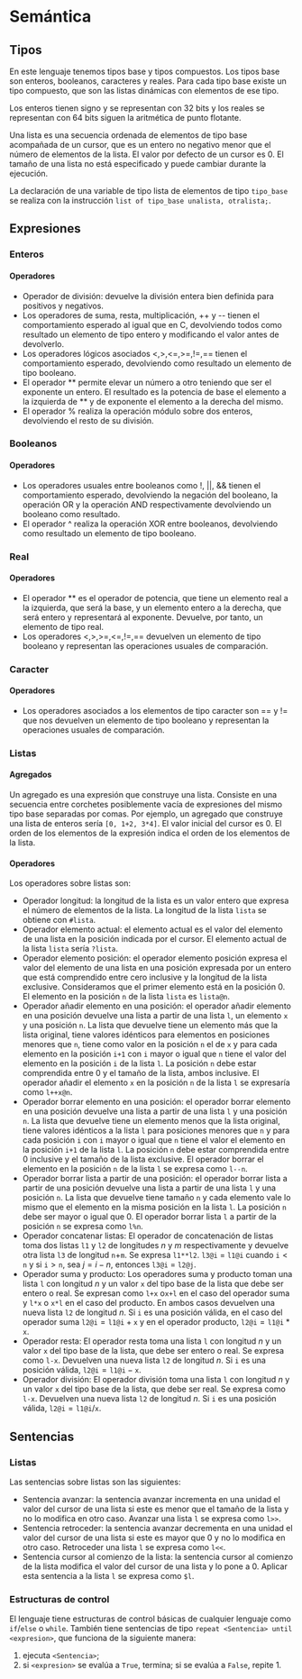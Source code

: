 # Semántica
## Tipos

En este lenguaje tenemos tipos base y tipos compuestos. Los tipos base son enteros, booleanos, caracteres y reales. Para cada tipo base existe un tipo compuesto, que son las listas dinámicas con elementos de ese tipo.

Los enteros tienen signo y se representan con 32 bits y los reales se representan con 64 bits siguen la aritmética de punto flotante.

Una lista es una secuencia ordenada de elementos de tipo base acompañada de un cursor, que es un entero no negativo menor que el número de elementos de la lista. El valor por defecto de un cursor es 0. El tamaño de una lista no está especificado y puede cambiar durante la ejecución.

La declaración de una variable de tipo lista de elementos de tipo `tipo_base` se realiza con la instrucción `list of tipo_base unalista, otralista;`.

## Expresiones

### Enteros

#### Operadores

- Operador de división: devuelve la división entera bien definida para positivos y negativos.
- Los operadores de suma, resta, multiplicación, ++ y -- tienen el comportamiento esperado al igual que en C, devolviendo todos como resultado un elemento de tipo entero y modificando el valor antes de devolverlo.
- Los operadores lógicos asociados <,>,<=,>=,!=,== tienen el comportamiento esperado, devolviendo como resultado un elemento de tipo booleano.
- El operador ** permite elevar un número a otro teniendo que ser el exponente un entero. El resultado es la potencia de base el elemento a la izquierda de ** y de exponente el elemento a la derecha del mismo.
- El operador % realiza la operación módulo sobre dos enteros, devolviendo el resto de su división.

### Booleanos

#### Operadores

- Los operadores usuales entre booleanos como !, ||, \&\& tienen el comportamiento esperado, devolviendo la negación del booleano, la operación OR y la operación AND respectivamente devolviendo un booleano como resultado.
- El operador ^ realiza la operación XOR entre booleanos, devolviendo como resultado un elemento de tipo booleano.

### Real

#### Operadores

- El operador ** es el operador de potencia, que tiene un elemento real a la izquierda, que será la base, y un elemento entero a la derecha, que será entero y representará al exponente. Devuelve, por tanto, un elemento de tipo real.
- Los operadores <,>,>=,<=,!=,== devuelven un elemento de tipo booleano y representan las operaciones usuales de comparación.

### Caracter

#### Operadores

- Los operadores asociados a los elementos de tipo caracter son == y != que nos devuelven un elemento de tipo booleano y representan la operaciones usuales de comparación.

### Listas

#### Agregados

Un agregado es una expresión que construye una lista. Consiste en una secuencia entre corchetes posiblemente vacía de expresiones del mismo tipo base separadas por comas. Por ejemplo, un agregado que construye una lista de enteros sería `[0, 1+2, 3*4]`. El valor inicial del cursor es 0. El orden de los elementos de la expresión indica el orden de los elementos de la lista.

#### Operadores

Los operadores sobre listas son:

- Operador longitud: la longitud de la lista es un valor entero que expresa el número de elementos de la lista. La longitud de la lista `lista` se obtiene con `#lista`.
- Operador elemento actual: el elemento actual es el valor del elemento de una lista en la posición indicada por el cursor. El elemento actual de la lista `lista` sería `?lista`.
- Operador elemento posición: el operador elemento posición expresa el valor del elemento de una lista en una posición expresada por un entero que está comprendido entre cero inclusive y la longitud de la lista exclusive. Consideramos que el primer elemento está en la posición 0. El elemento en la posición `n` de la lista `lista` es `lista@n`.
- Operador añadir elemento en una posición: el operador añadir elemento en una posición devuelve una lista a partir de una lista `l`, un elemento `x` y una posición `n`. La lista que devuelve tiene un elemento más que la lista original, tiene valores idénticos para elementos en posiciones menores que `n`, tiene como valor en la posición `n` el de `x` y para cada elemento en la posición `i+1` con `i` mayor o igual que `n` tiene el valor del elemento en la posición `i` de la lista `l`. La posición `n` debe estar comprendida entre 0 y el tamaño de la lista, ambos inclusive. El operador añadir el elemento `x` en la posición `n` de la lista `l` se expresaría como `l++x@n`.
- Operador borrar elemento en una posición: el operador borrar elemento en una posición devuelve una lista a partir de una lista `l` y una posición `n`. La lista que devuelve tiene un elemento menos que la lista original, tiene valores idénticos a la lista `l` para posiciones menores que `n` y para cada posición `i` con `i` mayor o igual que `n` tiene el valor el elemento en la posición `i+1` de la lista `l`. La posición `n` debe estar comprendida entre 0 inclusive y el tamaño de la lista exclusive. El operador borrar el elemento en la posición `n` de la lista `l` se expresa como `l--n`.
- Operador borrar lista a partir de una posición: el operador borrar lista a partir de una posición devuelve una lista a partir de una lista `l` y una posición `n`. La lista que devuelve tiene tamaño `n` y cada elemento vale lo mismo que el elemento en la misma posición en la lista `l`. La posición `n` debe ser mayor o igual que 0. El operador borrar lista `l` a partir de la posición `n` se expresa como `l%n`.
- Operador concatenar listas: El operador de concatenación de listas toma dos listas `l1` y `l2` de longitudes $n$ y $m$ respectivamente y devuelve otra lista `l3` de longitud `n`+`m`. Se expresa `l1**l2`. `l3@i` = `l1@i` cuando $\texttt{i} < \texttt{n}$ y si $\texttt{i} > \texttt{n}$, sea $j = i - n$, entonces `l3@i` = `l2@j`.
- Operador suma y producto: Los operadores suma y producto toman una lista `l` con longitud $n$ y un valor `x` del tipo base de la lista que debe ser entero o real. Se expresan como `l+x` o`x+l` en el caso del operador suma y `l*x` o `x*l` en el caso del producto. En ambos casos devuelven una nueva lista `l2` de longitud $n$. Si `i` es una posición válida,
en el caso del operador suma $\texttt{l2@i} = \texttt{l1@i} + \texttt{x}$ y en el operador producto, $\texttt{l2@i} = \texttt{l1@i}*\texttt{x}$.
- Operador resta: El operador resta toma una lista `l` con longitud $n$ y un valor `x` del tipo base de la lista, que debe ser entero o real. Se expresa como `l-x`. Devuelven una nueva lista `l2` de longitud $n$. Si `i` es una posición válida, $\texttt{l2@i} = \texttt{l1@i} - \texttt{x}$.
- Operador división: El operador división toma una lista `l` con longitud $n$ y un valor `x` del tipo base de la lista, que debe ser real. Se expresa como `l-x`. Devuelven una nueva lista `l2` de longitud $n$. Si `i` es una posición válida, $\texttt{l2@i} = \texttt{l1@i}/\texttt{x}$.


## Sentencias

### Listas

Las sentencias sobre listas son las siguientes:

- Sentencia avanzar: la sentencia avanzar incrementa en una unidad el valor del cursor de una lista si este es menor que el tamaño de la lista y no lo modifica en otro caso. Avanzar una lista `l` se expresa como `l>>`.
- Sentencia retroceder: la sentencia avanzar decrementa en una unidad el valor del cursor de una lista si este es mayor que 0 y no lo modifica en otro caso. Retroceder una lista `l` se expresa como `l<<`.
- Sentencia cursor al comienzo de la lista: la sentencia cursor al comienzo de la lista modifica el valor del cursor de una lista y lo pone a 0. Aplicar esta sentencia a la lista `l` se expresa como `$l`.

### Estructuras de control

El lenguaje tiene estructuras de control básicas de cualquier lenguaje como `if`/`else` o `while`. También tiene sentencias de tipo `repeat <Sentencia> until <expresion>`, que funciona de la siguiente manera:

1. ejecuta `<Sentencia>`;
2. si `<expresion>` se evalúa a `True`, termina; si se evalúa a `False`, repite 1.
